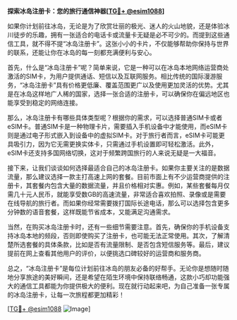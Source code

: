 **探索冰岛注册卡：您的旅行通信神器[[TG💪+ @esim1088](https://t.me/s/esim1088)]**

如果你计划前往冰岛，无论是为了欣赏壮丽的极光、迷人的火山地貌，还是体验冰川徒步的乐趣，拥有一张适合的电话卡或流量卡无疑是必不可少的。而提到这些通信工具，就不得不提“冰岛注册卡”。这张小小的卡片，不仅能够帮助你保持与世界的联系，还能让你在冰岛的每一刻都充满便利与安心。

首先，什么是“冰岛注册卡”呢？简单来说，它是一种可以在冰岛本地网络运营商处激活的SIM卡，为用户提供通话、短信以及互联网服务。相比传统的国际漫游服务，“冰岛注册卡”具有价格更低廉、覆盖范围更广以及使用更加灵活的优势。尤其是在冰岛这样地广人稀的国家，选择一张合适的注册卡，可以确保你在偏远地区也能享受到稳定的网络连接。

那么，冰岛注册卡有哪些具体类型呢？根据你的需求，可以选择普通SIM卡或者eSIM卡。普通SIM卡是一种物理卡片，需要插入手机设备中才能使用，而eSIM卡则是通过电子形式嵌入到设备中的虚拟SIM卡。对于旅行者而言，eSIM卡可能更具吸引力，因为它无需更换实体卡，只需通过手机设置即可轻松激活。此外，eSIM卡还支持多国网络切换，这对于频繁跨国旅行的人来说无疑是一大福音。

接下来，让我们谈谈如何选择最适合自己的冰岛注册卡。如果你主要关注的是数据流量，那么建议选择一款主打高速上网的套餐。目前市面上有不少运营商提供的注册卡，其套餐内包含大量的数据流量，并且价格相对实惠。例如，某些套餐每月仅需几十元人民币，就能享受数GB的高速流量，非常适合喜欢拍照、录像或是需要在线导航的旅行者。而如果你经常需要拨打国际长途电话，那么可以选择包含更多分钟数的语音套餐，这样既能节省成本，又能满足沟通需求。

当然，在购买冰岛注册卡时，还有一些细节需要注意。首先，确保你的手机设备支持冰岛本地的频段，否则即使购买了注册卡，也可能无法正常使用。其次，了解清楚所选套餐的具体条款，比如是否有流量限制、是否包含短信服务等。最后，建议提前在网上查看其他用户的评价，以便挑选口碑较好的运营商和服务商。

总之，“冰岛注册卡”是每位计划前往冰岛的朋友必备的好帮手。无论你是想随时随地分享旅途的美好瞬间，还是希望在陌生环境中保持联络畅通，这款小巧却功能强大的通信工具都能为你提供极大的便利。现在就行动起来吧，为自己准备一张专属的冰岛注册卡，让每一次旅程都更加精彩！

[[TG💪+ @esim1088](https://t.me/s/esim1088) ![Image](https://i.postimg.cc/4NQfJmqS/Snipaste-2025-05-13-00-14-12.png)]